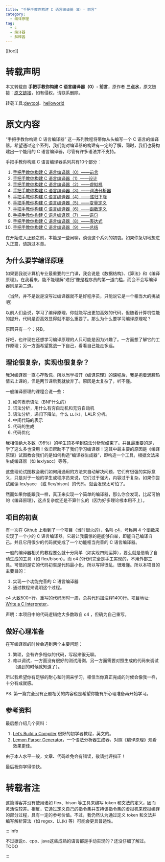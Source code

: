 ```yaml
---
title: "手把手教你构建 C 语言编译器（0）- 前言"
category:
  - 编译原理
tag:
  - c
  - 编译器
  - 解释器
---
```


[[toc]]

# 转载声明

本文转载自 **手把手教你构建 C 语言编译器（0）- 前言**，原作者 **三点水**，原文链接：[原文链接](https://lotabout.me/2015/write-a-C-interpreter-0/)，如有侵权，请联系删除。

转载工具:[devtool](https://devtool.tech/html-md)、[helloworld](https://www.helloworld.net/html2md)

# 原文内容

“手把手教你构建 C 语言编译器” 这一系列教程将带你从头编写一个 C 语言的编译器。希望通过这个系列，我们能对编译器的构建有一定的了解，同时，我们也将构建出一个能用的 C 语言编译器，尽管有许多语法并不支持。

手把手教你构建 C 语言编译器系列共有10个部分：

1.  [手把手教你构建 C 语言编译器（0）——前言](http://lotabout.me/2015/write-a-C-interpreter-0/)
2.  [手把手教你构建 C 语言编译器（1）——设计](http://lotabout.me/2015/write-a-C-interpreter-1/)
3.  [手把手教你构建 C 语言编译器（2）——虚拟机](http://lotabout.me/2015/write-a-C-interpreter-2/)
4.  [手把手教你构建 C 语言编译器（3）——词法分析器](http://lotabout.me/2015/write-a-C-interpreter-3/)
5.  [手把手教你构建 C 语言编译器（4）——递归下降](http://lotabout.me/2016/write-a-C-interpreter-4/)
6.  [手把手教你构建 C 语言编译器（5）——变量定义](http://lotabout.me/2016/write-a-C-interpreter-5/)
7.  [手把手教你构建 C 语言编译器（6）——函数定义](http://lotabout.me/2016/write-a-C-interpreter-6/)
8.  [手把手教你构建 C 语言编译器（7）——语句](http://lotabout.me/2016/write-a-C-interpreter-7/)
9.  [手把手教你构建 C 语言编译器（8）——表达式](http://lotabout.me/2016/write-a-C-interpreter-8/)
10.  [手把手教你构建 C 语言编译器（9）——总结](http://lotabout.me/2016/write-a-C-interpreter-9/)

在开始进入正题之前，本篇是一些闲聊，谈谈这个系列的初衷。如果你急切地想进入正篇，请跳过本章。

## [](#为什么要学编译原理)为什么要学编译原理

如果要我说计算机专业最重要的三门课，我会说是《数据结构》、《算法》和《编译原理》。在我看来，能不能理解“递归”像是程序员的第一道门槛，而会不会写编译器则是第二道。

（当然，并不是说是没写过编译器就不是好程序员，只能说它是一个相当大的挑战吧）

以前人们会说，学习了编译原理，你就能写出更加高效的代码，但随着计算机性能的提升，代码是否高效显得就不那么重要了。那么为什么要学习编译原理呢？

原因只有一个：装B。

好吧，也许现在还想学习编译原理的人只可能是因为兴趣了。一方面想了解它的工作原理；另一方面希望挑战一下自己，看看自己能走多远。

## [](#理论很复杂-实现也很复杂？)理论很复杂，实现也很复杂？

我对编译器一直心存敬佩。所以当学校开《编译原理》的课程后，我是抱着满腔热情去上课的，但是两节课后我就放弃了。原因是太复杂了，听不懂。

一般编译原理的课程会说一些：

1.  如何表示语法（BNF什么的）
2.  词法分析，用什么有穷自动机和无穷自动机
3.  语法分析，递归下降法，什么 `LL(k)`，LALR 分析。
4.  中间代码的表示
5.  代码的生成
6.  代码优化

我相信绝大多数（98％）的学生顶多学到语法分析就结束了。并且最重要的是，学了这么多也没用！依旧帮助不了我们学习编译器！这其中最主要的原因是《编译原理》试图教会我们的是如何构造“编译器生成器”，即构造一个工具，根据文法来生成编译器（如 lex/yacc）等等。

这些理论试图教会我们如何用通用的方法来自动解决问题，它们有很强的实际意义，只是对于一般的学生或程序员来说，它们过于强大，内容过于复杂。如果你尝试阅读 lex/yacc （或 flex/bison）的代码，就会发现太可怕了。

然而如果你能跟我一样，真正来实现一个简单的编译器，那么你会发现，比起可怕的《编译原理》，这点复杂度还是不算什么的（因为好多理论根本用不上）。

## [](#项目的初衷)项目的初衷

有一次在 Github 上看到了一个项目（当时很火的），名叫 [c4](https://github.com/rswier/c4)，号称用 4 个函数来实现了一个小的 C 语言编译器。它最让我震惊的是能够自举，即能自己编译自己。并且它用很少的代码就完成了一个功能相当完善的 C 语言编译器。

一般的编译器相关的教程要么就十分简单（如实现四则运算），要么就是借助了自动生成的工具（如 flex/bison）。而 c4 的代码完全是手工实现的，不用外部工具。可惜的是它的代码初衷是代码最小化，所以写得很乱，很难懂。所以本项目的主要目的：

1.  实现一个功能完善的 C 语言编译器
2.  通过教程来说明这个过程。

c4 大致500+行。重写的代码历时一周，总共代码加注释1400行。项目地址: [Write a C Interpreter](https://github.com/lotabout/write-a-C-interpreter)。

声明：本项目中的代码逻辑绝大多数取自 c4 ，但确为自己重写。

## [](#做好心理准备)做好心理准备

在写编译器的时候会遇到两个主要问题：

1.  繁琐，会有许多相似的代码，写起来很无聊。
2.  难以调试，一方面没有很好的测试用例，另一方面需要对照生成的代码来调试（遇到的时候就知道了）。

所以我希望你有足够的耐心和时间来学习，相信当你真正完成的时候会像我一样，十分有成就感。

PS. 第一篇完全没有正题相关的内容也是希望你能有所心理准备再开始学习。

## [](#参考资料)参考资料

最后想介绍几个资料：

1.  [Let’s Build a Compiler](http://compilers.iecc.com/crenshaw/) 很好的初学者教程，英文的。
2.  [Lemon Parser Generator](http://www.hwaci.com/sw/lemon/)，一个语法分析器生成器，对照《编译原理》观看效果更佳。

由于本人水平一般，文章、代码难免会有错误，敬请批评指正！

最后祝你学得愉快。


# 转载者注

这篇博客并没有使用诸如 flex、bison 等工具来编写 token 和文法的定义，因而灵活性较差。相反，它通过定义自己的指令集并支持该指令集的虚拟机来模拟编译的部分过程，具有一定的参考价值。不过，我仍然认为通过定义 token 和文法并编写解析算法（如 regex、LL(k) 等）可能会更具普适性。

::: info

不过据说c、cpp、java这些成熟的语言都是手动实现的？还没仔细了解过。
TODO

:::

